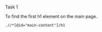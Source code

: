 Task 1

To find the first h1 element on the main page.

```XML Path
.//*[@id="main-content"]/h1
```
